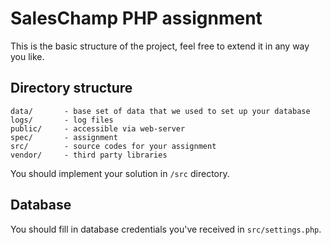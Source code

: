 # SalesChamp PHP assignment

This is the basic structure of the project, feel free to extend it in any way you like.

## Directory structure

```
data/       - base set of data that we used to set up your database
logs/       - log files
public/     - accessible via web-server
spec/       - assignment
src/        - source codes for your assignment
vendor/     - third party libraries
```

You should implement your solution in `/src` directory.
 
## Database

You should fill in database credentials you've received in `src/settings.php`. 
